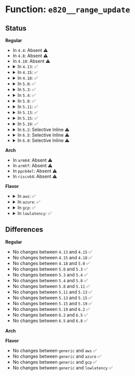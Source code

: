 # Function: <code>e820__range_update</code>

## Status
<b>Regular</b>
<ul>
<li>
In <code>4.4</code>: Absent ⚠️
</li>
<li>
In <code>4.8</code>: Absent ⚠️
</li>
<li>
In <code>4.10</code>: Absent ⚠️
</li>
<li>
<details>
<summary>In <code>4.13</code>: ✅</summary>

```c
u64 e820__range_update(u64 start, u64 size, enum e820_type old_type, enum e820_type new_type);
```

**Collision:** Unique Global

**Inline:** No

**Transformation:** False

**Instances:**

```
In arch/x86/kernel/e820.c (ffffffff820ab7bf)
Location: arch/x86/kernel/e820.c:480
Inline: False
Direct callers:
  - arch/x86/kernel/setup.c:setup_arch
  - arch/x86/kernel/e820.c:e820__reserve_setup_data
  - arch/x86/kernel/cpu/mtrr/cleanup.c:real_trim_memory
```
**Symbols:**

```
ffffffff820ab7bf-ffffffff820ab7e1: e820__range_update (STB_GLOBAL)
```
</details>
</li>
<li>
<details>
<summary>In <code>4.15</code>: ✅</summary>

```c
u64 e820__range_update(u64 start, u64 size, enum e820_type old_type, enum e820_type new_type);
```

**Collision:** Unique Global

**Inline:** No

**Transformation:** False

**Instances:**

```
In arch/x86/kernel/e820.c (ffffffff826b1f95)
Location: arch/x86/kernel/e820.c:500
Inline: False
Direct callers:
  - arch/x86/kernel/setup.c:setup_arch
  - arch/x86/kernel/e820.c:e820__reserve_setup_data
  - arch/x86/kernel/cpu/mtrr/cleanup.c:real_trim_memory
```
**Symbols:**

```
ffffffff826b1f95-ffffffff826b1fb7: e820__range_update (STB_GLOBAL)
```
</details>
</li>
<li>
<details>
<summary>In <code>4.18</code>: ✅</summary>

```c
u64 e820__range_update(u64 start, u64 size, enum e820_type old_type, enum e820_type new_type);
```

**Collision:** Unique Global

**Inline:** No

**Transformation:** False

**Instances:**

```
In arch/x86/kernel/e820.c (ffffffff826db661)
Location: arch/x86/kernel/e820.c:502
Inline: False
Direct callers:
  - arch/x86/kernel/setup.c:setup_arch
  - arch/x86/kernel/e820.c:e820__reserve_setup_data
  - arch/x86/kernel/e820.c:parse_memmap_opt
  - arch/x86/kernel/cpu/mtrr/cleanup.c:real_trim_memory
```
**Symbols:**

```
ffffffff826db661-ffffffff826db683: e820__range_update (STB_GLOBAL)
```
</details>
</li>
<li>
<details>
<summary>In <code>5.0</code>: ✅</summary>

```c
u64 e820__range_update(u64 start, u64 size, enum e820_type old_type, enum e820_type new_type);
```

**Collision:** Unique Global

**Inline:** No

**Transformation:** False

**Instances:**

```
In arch/x86/kernel/e820.c (ffffffff82891a48)
Location: arch/x86/kernel/e820.c:501
Inline: False
Direct callers:
  - arch/x86/kernel/setup.c:setup_arch
  - arch/x86/kernel/e820.c:e820__reserve_setup_data
  - arch/x86/kernel/e820.c:parse_memmap_opt
  - arch/x86/kernel/cpu/mtrr/cleanup.c:real_trim_memory
```
**Symbols:**

```
ffffffff82891a48-ffffffff82891a6a: e820__range_update (STB_GLOBAL)
```
</details>
</li>
<li>
<details>
<summary>In <code>5.3</code>: ✅</summary>

```c
u64 e820__range_update(u64 start, u64 size, enum e820_type old_type, enum e820_type new_type);
```

**Collision:** Unique Global

**Inline:** No

**Transformation:** False

**Instances:**

```
In arch/x86/kernel/e820.c (ffffffff828a8fa5)
Location: arch/x86/kernel/e820.c:515
Inline: False
Direct callers:
  - arch/x86/kernel/setup.c:setup_arch
  - arch/x86/kernel/e820.c:e820__reserve_setup_data
  - arch/x86/kernel/e820.c:parse_memmap_opt
  - arch/x86/kernel/cpu/mtrr/cleanup.c:real_trim_memory
```
**Symbols:**

```
ffffffff828a8fa5-ffffffff828a8fc7: e820__range_update (STB_GLOBAL)
```
</details>
</li>
<li>
<details>
<summary>In <code>5.4</code>: ✅</summary>

```c
u64 e820__range_update(u64 start, u64 size, enum e820_type old_type, enum e820_type new_type);
```

**Collision:** Unique Global

**Inline:** No

**Transformation:** False

**Instances:**

```
In arch/x86/kernel/e820.c (ffffffff828ac009)
Location: arch/x86/kernel/e820.c:515
Inline: False
Direct callers:
  - arch/x86/kernel/setup.c:setup_arch
  - arch/x86/kernel/e820.c:e820__reserve_setup_data
  - arch/x86/kernel/e820.c:parse_memmap_opt
  - arch/x86/kernel/cpu/mtrr/cleanup.c:real_trim_memory
  - arch/x86/platform/efi/quirks.c:efi_arch_mem_reserve
```
**Symbols:**

```
ffffffff828ac009-ffffffff828ac02b: e820__range_update (STB_GLOBAL)
```
</details>
</li>
<li>
<details>
<summary>In <code>5.8</code>: ✅</summary>

```c
u64 e820__range_update(u64 start, u64 size, enum e820_type old_type, enum e820_type new_type);
```

**Collision:** Unique Global

**Inline:** No

**Transformation:** False

**Instances:**

```
In arch/x86/kernel/e820.c (ffffffff82cd1319)
Location: arch/x86/kernel/e820.c:516
Inline: False
Direct callers:
  - arch/x86/kernel/setup.c:setup_arch
  - arch/x86/kernel/e820.c:e820__reserve_setup_data
  - arch/x86/kernel/e820.c:e820__reserve_setup_data
  - arch/x86/kernel/cpu/mtrr/cleanup.c:real_trim_memory
  - arch/x86/platform/efi/quirks.c:efi_arch_mem_reserve
```
**Symbols:**

```
ffffffff82cd1319-ffffffff82cd133b: e820__range_update (STB_GLOBAL)
```
</details>
</li>
<li>
<details>
<summary>In <code>5.11</code>: ✅</summary>

```c
u64 e820__range_update(u64 start, u64 size, enum e820_type old_type, enum e820_type new_type);
```

**Collision:** Unique Global

**Inline:** No

**Transformation:** False

**Instances:**

```
In arch/x86/kernel/e820.c (ffffffff82fbd169)
Location: arch/x86/kernel/e820.c:530
Inline: False
Direct callers:
  - arch/x86/kernel/setup.c:setup_arch
  - arch/x86/kernel/e820.c:e820__reserve_setup_data
  - arch/x86/kernel/e820.c:e820__reserve_setup_data
  - arch/x86/kernel/cpu/mtrr/cleanup.c:real_trim_memory
  - arch/x86/platform/efi/quirks.c:efi_arch_mem_reserve
```
**Symbols:**

```
ffffffff82fbd169-ffffffff82fbd18b: e820__range_update (STB_GLOBAL)
```
</details>
</li>
<li>
<details>
<summary>In <code>5.13</code>: ✅</summary>

```c
u64 e820__range_update(u64 start, u64 size, enum e820_type old_type, enum e820_type new_type);
```

**Collision:** Unique Global

**Inline:** No

**Transformation:** False

**Instances:**

```
In arch/x86/kernel/e820.c (ffffffff831c787a)
Location: arch/x86/kernel/e820.c:530
Inline: False
Direct callers:
  - arch/x86/kernel/setup.c:setup_arch
  - arch/x86/kernel/e820.c:e820__reserve_setup_data
  - arch/x86/kernel/e820.c:e820__reserve_setup_data
  - arch/x86/kernel/cpu/mtrr/cleanup.c:real_trim_memory
  - arch/x86/platform/efi/quirks.c:efi_arch_mem_reserve
```
**Symbols:**

```
ffffffff831c787a-ffffffff831c789c: e820__range_update (STB_GLOBAL)
```
</details>
</li>
<li>
<details>
<summary>In <code>5.15</code>: ✅</summary>

```c
u64 e820__range_update(u64 start, u64 size, enum e820_type old_type, enum e820_type new_type);
```

**Collision:** Unique Global

**Inline:** No

**Transformation:** False

**Instances:**

```
In arch/x86/kernel/e820.c (ffffffff832a8a61)
Location: arch/x86/kernel/e820.c:530
Inline: False
Direct callers:
  - arch/x86/kernel/setup.c:setup_arch
  - arch/x86/kernel/e820.c:e820__reserve_setup_data
  - arch/x86/kernel/e820.c:e820__reserve_setup_data
  - arch/x86/kernel/cpu/mtrr/cleanup.c:real_trim_memory
  - arch/x86/platform/efi/quirks.c:efi_arch_mem_reserve
```
**Symbols:**

```
ffffffff832a8a61-ffffffff832a8a83: e820__range_update (STB_GLOBAL)
```
</details>
</li>
<li>
<details>
<summary>In <code>5.19</code>: ✅</summary>

```c
u64 e820__range_update(u64 start, u64 size, enum e820_type old_type, enum e820_type new_type);
```

**Collision:** Unique Global

**Inline:** No

**Transformation:** False

**Instances:**

```
In arch/x86/kernel/e820.c (ffffffff83458041)
Location: arch/x86/kernel/e820.c:530
Inline: False
Direct callers:
  - arch/x86/kernel/setup.c:setup_arch
  - arch/x86/kernel/e820.c:e820__reserve_setup_data
  - arch/x86/kernel/e820.c:e820__reserve_setup_data
  - arch/x86/kernel/cpu/mtrr/cleanup.c:real_trim_memory
  - arch/x86/platform/efi/quirks.c:efi_arch_mem_reserve
```
**Symbols:**

```
ffffffff83458041-ffffffff83458072: e820__range_update (STB_GLOBAL)
```
</details>
</li>
<li>
<details>
<summary>In <code>6.2</code>: Selective Inline ⚠️</summary>

```c
u64 e820__range_update(u64 start, u64 size, enum e820_type old_type, enum e820_type new_type);
```

**Collision:** Unique Global

**Inline:** Selective

**Transformation:** False

**Instances:**

```
In arch/x86/kernel/e820.c (ffffffff83e77cd6)
Location: arch/x86/kernel/e820.c:530
Inline: True
Inline callers:
  - arch/x86/kernel/e820.c:e820__reserve_setup_data
  - arch/x86/kernel/e820.c:e820__reserve_setup_data
Direct callers:
  - arch/x86/kernel/setup.c:setup_arch
  - arch/x86/kernel/cpu/mtrr/cleanup.c:mtrr_trim_uncached_memory
  - arch/x86/kernel/cpu/mtrr/cleanup.c:mtrr_trim_uncached_memory
  - arch/x86/kernel/cpu/mtrr/cleanup.c:mtrr_trim_uncached_memory
  - arch/x86/platform/efi/quirks.c:efi_arch_mem_reserve
```
**Symbols:**

```
ffffffff83e77080-ffffffff83e770b1: e820__range_update (STB_GLOBAL)
```
</details>
</li>
<li>
<details>
<summary>In <code>6.5</code>: Selective Inline ⚠️</summary>

```c
u64 e820__range_update(u64 start, u64 size, enum e820_type old_type, enum e820_type new_type);
```

**Collision:** Unique Global

**Inline:** Selective

**Transformation:** False

**Instances:**

```
In arch/x86/kernel/e820.c (ffffffff8369a148)
Location: arch/x86/kernel/e820.c:530
Inline: True
Inline callers:
  - arch/x86/kernel/e820.c:e820__reserve_setup_data
  - arch/x86/kernel/e820.c:e820__reserve_setup_data
Direct callers:
  - arch/x86/kernel/setup.c:setup_arch
  - arch/x86/kernel/cpu/mtrr/cleanup.c:mtrr_trim_uncached_memory
  - arch/x86/kernel/cpu/mtrr/cleanup.c:mtrr_trim_uncached_memory
  - arch/x86/kernel/cpu/mtrr/cleanup.c:mtrr_trim_uncached_memory
  - arch/x86/platform/efi/quirks.c:efi_arch_mem_reserve
```
**Symbols:**

```
ffffffff836990e0-ffffffff83699111: e820__range_update (STB_GLOBAL)
```
</details>
</li>
<li>
<details>
<summary>In <code>6.8</code>: Selective Inline ⚠️</summary>

```c
u64 e820__range_update(u64 start, u64 size, enum e820_type old_type, enum e820_type new_type);
```

**Collision:** Unique Global

**Inline:** Selective

**Transformation:** False

**Instances:**

```
In arch/x86/kernel/e820.c (ffffffff838c9ec8)
Location: arch/x86/kernel/e820.c:530
Inline: True
Inline callers:
  - arch/x86/kernel/e820.c:e820__reserve_setup_data
  - arch/x86/kernel/e820.c:e820__reserve_setup_data
Direct callers:
  - arch/x86/kernel/setup.c:setup_arch
  - arch/x86/kernel/cpu/mtrr/cleanup.c:mtrr_trim_uncached_memory
  - arch/x86/kernel/cpu/mtrr/cleanup.c:mtrr_trim_uncached_memory
  - arch/x86/kernel/cpu/mtrr/cleanup.c:mtrr_trim_uncached_memory
  - arch/x86/platform/efi/quirks.c:efi_arch_mem_reserve
```
**Symbols:**

```
ffffffff838c8e60-ffffffff838c8e91: e820__range_update (STB_GLOBAL)
```
</details>
</li>
</ul>
<b>Arch</b>
<ul>
<li>
In <code>arm64</code>: Absent ⚠️
</li>
<li>
In <code>armhf</code>: Absent ⚠️
</li>
<li>
In <code>ppc64el</code>: Absent ⚠️
</li>
<li>
In <code>riscv64</code>: Absent ⚠️
</li>
</ul>
<b>Flavor</b>
<ul>
<li>
<details>
<summary>In <code>aws</code>: ✅</summary>

```c
u64 e820__range_update(u64 start, u64 size, enum e820_type old_type, enum e820_type new_type);
```

**Collision:** Unique Global

**Inline:** No

**Transformation:** False

**Instances:**

```
In arch/x86/kernel/e820.c (ffffffff8289a01b)
Location: arch/x86/kernel/e820.c:515
Inline: False
Direct callers:
  - arch/x86/kernel/setup.c:setup_arch
  - arch/x86/kernel/e820.c:e820__reserve_setup_data
  - arch/x86/kernel/e820.c:parse_memmap_opt
  - arch/x86/kernel/cpu/mtrr/cleanup.c:real_trim_memory
  - arch/x86/platform/efi/quirks.c:efi_arch_mem_reserve
```
**Symbols:**

```
ffffffff8289a01b-ffffffff8289a03d: e820__range_update (STB_GLOBAL)
```
</details>
</li>
<li>
<details>
<summary>In <code>azure</code>: ✅</summary>

```c
u64 e820__range_update(u64 start, u64 size, enum e820_type old_type, enum e820_type new_type);
```

**Collision:** Unique Global

**Inline:** No

**Transformation:** False

**Instances:**

```
In arch/x86/kernel/e820.c (ffffffff828922d9)
Location: arch/x86/kernel/e820.c:515
Inline: False
Direct callers:
  - arch/x86/kernel/setup.c:setup_arch
  - arch/x86/kernel/e820.c:e820__reserve_setup_data
  - arch/x86/kernel/e820.c:parse_memmap_opt
  - arch/x86/kernel/cpu/mtrr/cleanup.c:real_trim_memory
  - arch/x86/platform/efi/quirks.c:efi_arch_mem_reserve
```
**Symbols:**

```
ffffffff828922d9-ffffffff828922fb: e820__range_update (STB_GLOBAL)
```
</details>
</li>
<li>
<details>
<summary>In <code>gcp</code>: ✅</summary>

```c
u64 e820__range_update(u64 start, u64 size, enum e820_type old_type, enum e820_type new_type);
```

**Collision:** Unique Global

**Inline:** No

**Transformation:** False

**Instances:**

```
In arch/x86/kernel/e820.c (ffffffff828acffb)
Location: arch/x86/kernel/e820.c:515
Inline: False
Direct callers:
  - arch/x86/kernel/setup.c:setup_arch
  - arch/x86/kernel/e820.c:e820__reserve_setup_data
  - arch/x86/kernel/e820.c:parse_memmap_opt
  - arch/x86/kernel/cpu/mtrr/cleanup.c:real_trim_memory
  - arch/x86/platform/efi/quirks.c:efi_arch_mem_reserve
```
**Symbols:**

```
ffffffff828acffb-ffffffff828ad01d: e820__range_update (STB_GLOBAL)
```
</details>
</li>
<li>
<details>
<summary>In <code>lowlatency</code>: ✅</summary>

```c
u64 e820__range_update(u64 start, u64 size, enum e820_type old_type, enum e820_type new_type);
```

**Collision:** Unique Global

**Inline:** No

**Transformation:** False

**Instances:**

```
In arch/x86/kernel/e820.c (ffffffff828ad019)
Location: arch/x86/kernel/e820.c:515
Inline: False
Direct callers:
  - arch/x86/kernel/setup.c:setup_arch
  - arch/x86/kernel/e820.c:e820__reserve_setup_data
  - arch/x86/kernel/e820.c:parse_memmap_opt
  - arch/x86/kernel/cpu/mtrr/cleanup.c:real_trim_memory
  - arch/x86/platform/efi/quirks.c:efi_arch_mem_reserve
```
**Symbols:**

```
ffffffff828ad019-ffffffff828ad03b: e820__range_update (STB_GLOBAL)
```
</details>
</li>
</ul>

## Differences
<b>Regular</b>
<ul>
<li>
No changes between <code>4.13</code> and <code>4.15</code> ✅
</li>
<li>
No changes between <code>4.15</code> and <code>4.18</code> ✅
</li>
<li>
No changes between <code>4.18</code> and <code>5.0</code> ✅
</li>
<li>
No changes between <code>5.0</code> and <code>5.3</code> ✅
</li>
<li>
No changes between <code>5.3</code> and <code>5.4</code> ✅
</li>
<li>
No changes between <code>5.4</code> and <code>5.8</code> ✅
</li>
<li>
No changes between <code>5.8</code> and <code>5.11</code> ✅
</li>
<li>
No changes between <code>5.11</code> and <code>5.13</code> ✅
</li>
<li>
No changes between <code>5.13</code> and <code>5.15</code> ✅
</li>
<li>
No changes between <code>5.15</code> and <code>5.19</code> ✅
</li>
<li>
No changes between <code>5.19</code> and <code>6.2</code> ✅
</li>
<li>
No changes between <code>6.2</code> and <code>6.5</code> ✅
</li>
<li>
No changes between <code>6.5</code> and <code>6.8</code> ✅
</li>
</ul>
<b>Arch</b>
<ul>
</ul>
<b>Flavor</b>
<ul>
<li>
No changes between <code>generic</code> and <code>aws</code> ✅
</li>
<li>
No changes between <code>generic</code> and <code>azure</code> ✅
</li>
<li>
No changes between <code>generic</code> and <code>gcp</code> ✅
</li>
<li>
No changes between <code>generic</code> and <code>lowlatency</code> ✅
</li>
</ul>
